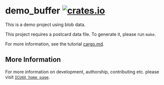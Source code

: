 # demo_buffer [![crates.io](https://img.shields.io/crates/v/demo_buffer)](https://crates.io/crates/demo_buffer)

This is a demo project using blob data.

This project requires a postcard data file. To generate it, please run `make`.

For more information, see the tutorial [cargo.md](../../cargo.md).

## More Information

For more information on development, authorship, contributing etc. please visit [`ICU4X home page`](https://github.com/unicode-org/icu4x).
